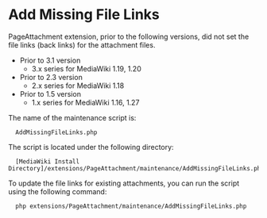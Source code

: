 # Add Missing File Links #

PageAttachment extension, prior to the following versions, did not set the file links (back links) for the attachment files.

  * Prior to 3.1 version
    * 3.x series for MediaWiki 1.19, 1.20
  * Prior to 2.3 version
    * 2.x series for MediaWiki 1.18
  * Prior to 1.5 version
    * 1.x series for MediaWiki 1.16, 1.27

The name of the maintenance script is:
```
  AddMissingFileLinks.php
```
The script is located under the following directory:
```
  [MediaWiki Install Directory]/extensions/PageAttachment/maintenance/AddMissingFileLinks.php
```

To update the file links for existing attachments, you can run the script using the following command:
```
  php extensions/PageAttachment/maintenance/AddMissingFileLinks.php
```